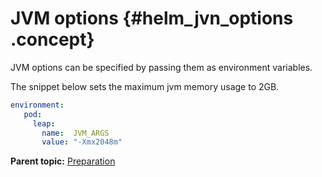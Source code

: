 # JVM options {#helm_jvn_options .concept}

JVM options can be specified by passing them as environment variables.

The snippet below sets the maximum jvm memory usage to 2GB.

```yaml
environment:
   pod:
     leap:
       name:  JVM_ARGS
       value: "-Xmx2048m"
```

**Parent topic:** [Preparation](helm_preparation.md)

